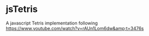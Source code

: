 # jsTetris
A javascript Tetris implementation following https://www.youtube.com/watch?v=rAUn1Lom6dw&amp;t=3476s

